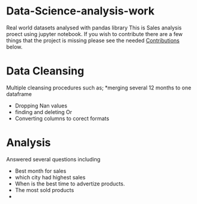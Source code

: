 # Data-Science-analysis-work
Real world datasets analysed with pandas library
This is Sales analysis proect using jupyter notebook.
If you wish to contribute there are a few things that the project is missing please see the needed [Contributions](#Contributions) below. 





# Data Cleansing 

Multiple cleansing procedures such as;
*merging several 12 months to one dataframe 
* Dropping Nan values
* finding and deleting Or
* Converting columns to corect formats




# Analysis
Answered several questions including


* Best month for sales
* which city had highest sales
* When is the best time to advertize products.
* The most sold products
*


  
